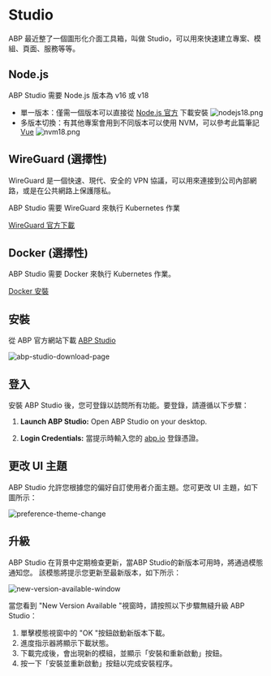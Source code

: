 # Studio

ABP 最近整了一個圖形化介面工具箱，叫做 Studio，可以用來快速建立專案、模組、頁面、服務等等。

## Node.js
ABP Studio 需要 Node.js 版本為 v16 或 v18

- 單一版本：僅需一個版本可以直接從 [Node.js 官方](https://nodejs.org/zh-cn/download/prebuilt-installer) 下載安裝
![nodejs18.png](nodejs18.png)
- 多版本切換：有其他專案會用到不同版本可以使用 NVM，可以參考此篇筆記 [Vue](Vue.md)
![nvm18.png](nvm18.png)

## WireGuard (選擇性)
WireGuard 是一個快速、現代、安全的 VPN 協議，可以用來連接到公司內部網路，或是在公共網路上保護隱私。

ABP Studio 需要 WireGuard 來執行 Kubernetes 作業

[WireGuard 官方下載](https://www.wireguard.com/install/#windows-7-81-10-11-2008r2-2012r2-2016-2019-2022)

## Docker (選擇性)
ABP Studio 需要 Docker 來執行 Kubernetes 作業。

[Docker 安裝](https://docs.docker.com/get-docker/)

## 安裝
從 ABP 官方網站下載 [ABP Studio](https://abp.io/studio)

![abp-studio-download-page](https://raw.githubusercontent.com/abpframework/abp/rel-8.2/docs/en/studio/images/abp-studio-download-page.png)

## 登入
安裝 ABP Studio 後，您可登錄以訪問所有功能。要登錄，請遵循以下步驟：

1. **Launch ABP Studio:** Open ABP Studio on your desktop.

2. **Login Credentials:** 當提示時輸入您的 [abp.io](https://abp.io/) 登錄憑證。

## 更改 UI 主題
ABP Studio 允許您根據您的偏好自訂使用者介面主題。您可更改 UI 主題，如下圖所示：

![preference-theme-change](https://raw.githubusercontent.com/abpframework/abp/rel-8.2/docs/en/studio/images/preference-theme-change.png)

## 升級
ABP Studio 在背景中定期檢查更新，當ABP Studio的新版本可用時，將通過模態通知您。
該模態將提示您更新至最新版本，如下所示：

![new-version-available-window](https://raw.githubusercontent.com/abpframework/abp/rel-8.2/docs/en/studio/images/new-version-available-window.png)

當您看到 "New Version Available "視窗時，請按照以下步驟無縫升級 ABP Studio：

1. 單擊模態視窗中的 "OK "按鈕啟動新版本下載。
2. 進度指示器將顯示下載狀態。
3. 下載完成後，會出現新的模組，並顯示「安裝和重新啟動」按鈕。
4. 按一下「安裝並重新啟動」按鈕以完成安裝程序。
